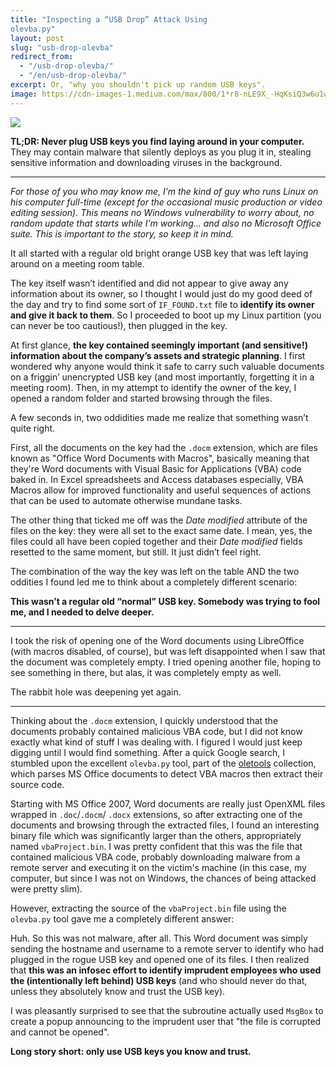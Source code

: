 ```yaml
---
title: "Inspecting a “USB Drop” Attack Using
olevba.py"
layout: post
slug: "usb-drop-olevba"
redirect_from:
  - "/usb-drop-olevba/"
  - "/en/usb-drop-olevba/"
excerpt: Or, "why you shouldn't pick up random USB keys".
image: https://cdn-images-1.medium.com/max/800/1*r8-nLE9X_-HqKsiQ3w6u1w.png
---
```


![](https://cdn-images-1.medium.com/max/800/1*r8-nLE9X_-HqKsiQ3w6u1w.png)

**TL;DR: Never plug USB keys you find laying around in your computer.** They may
contain malware that silently deploys as you plug it in, stealing sensitive
information and downloading viruses in the background.

*****

*For those of you who may know me, I’m the kind of guy who runs Linux on his
computer full-time (except for the occasional music production or video editing
session). This means no Windows vulnerability to worry about, no random update
that starts while I’m working… and also no Microsoft Office suite. This is
important to the story, so keep it in mind.*

It all started with a regular old bright orange USB key that was left laying
around on a meeting room table.

The key itself wasn’t identified and did not appear to give away any information
about its owner, so I thought I would just do my good deed of the day and try to
find some sort of `IF_FOUND.txt` file to **identify its owner and give it back
to them**. So I proceeded to boot up my Linux partition (you can never be too
cautious!), then plugged in the key.

At first glance, **the key contained seemingly important (and sensitive!)
information about the company’s assets and strategic planning**. I first
wondered why anyone would think it safe to carry such valuable documents on a
friggin’ unencrypted USB key (and most importantly, forgetting it in a meeting
room). Then, in my attempt to identify the owner of the key, I opened a random
folder and started browsing through the files.

A few seconds in, two oddidities made me realize that something wasn’t quite
right.

First, all the documents on the key had the `.docm` extension, which are files
known as "Office Word Documents with Macros", basically meaning that they're
Word documents with Visual Basic for Applications (VBA) code baked in. In Excel
spreadsheets and Access databases especially, VBA Macros allow for improved
functionality and useful sequences of actions that can be used to automate
otherwise mundane tasks.

The other thing that ticked me off was the *Date modified* attribute of the
files on the key: they were all set to the exact same date. I mean, yes, the
files could all have been copied together and their *Date modified* fields
resetted to the same moment, but still. It just didn’t feel right.

The combination of the way the key was left on the table AND the two oddities I
found led me to think about a completely different scenario:

**This wasn’t a regular old “normal” USB key. Somebody was trying to fool me,
and I needed to delve deeper.**

*****

I took the risk of opening one of the Word documents using LibreOffice (with
macros disabled, of course), but was left disappointed when I saw that the
document was completely empty. I tried opening another file, hoping to see
something in there, but alas, it was completely empty as well.

The rabbit hole was deepening yet again.

*****

Thinking about the `.docm` extension, I quickly understood that the documents
probably contained malicious VBA code, but I did not know exactly what kind of
stuff I was dealing with. I figured I would just keep digging until I would find
something. After a quick Google search, I stumbled upon the excellent
`olevba.py` tool, part of the
[oletools](https://www.decalage.info/python/oletools) collection, which parses
MS Office documents to detect VBA macros then extract their source code.

Starting with MS Office 2007, Word documents are really just OpenXML files
wrapped in `.doc`/`.docm`/ `.docx` extensions, so after extracting one of the
documents and browsing through the extracted files, I found an interesting
binary file which was significantly larger than the others, appropriately named
`vbaProject.bin`. I was pretty confident that this was the file that contained
malicious VBA code, probably downloading malware from a remote server and
executing it on the victim's machine (in this case, my computer, but since I was
not on Windows, the chances of being attacked were pretty slim).

However, extracting the source of the `vbaProject.bin` file using the
`olevba.py` tool gave me a completely different answer:

<script src="https://gist.github.com/maximevaillancourt/7758699eaee9c3fbae1b1b7445588c42.js"></script>

Huh. So this was not malware, after all. This Word document was simply sending
the hostname and username to a remote server to identify who had plugged in the
rogue USB key and opened one of its files. I then realized that **this was an
infosec effort to identify imprudent employees who used the (intentionally left
behind) USB keys** (and who should never do that, unless they absolutely know
and trust the USB key).

I was pleasantly surprised to see that the subroutine actually used `MsgBox` to
create a popup announcing to the imprudent user that "the file is corrupted and
cannot be opened".

**Long story short: only use USB keys you know and trust.**
